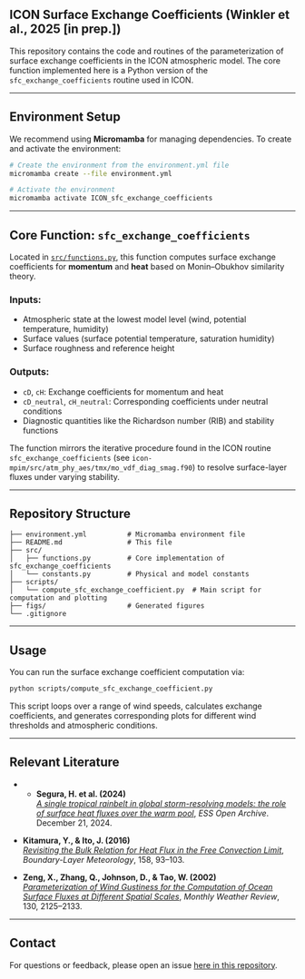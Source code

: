 ## ICON Surface Exchange Coefficients (Winkler et al., 2025 [in prep.])

This repository contains the code and routines of the parameterization of surface exchange coefficients in the ICON atmospheric model. The core function implemented here is a Python version of the `sfc_exchange_coefficients` routine used in ICON.

---

## Environment Setup

We recommend using **Micromamba** for managing dependencies. To create and activate the environment:

```bash
# Create the environment from the environment.yml file
micromamba create --file environment.yml

# Activate the environment
micromamba activate ICON_sfc_exchange_coefficients
```

---

## Core Function: `sfc_exchange_coefficients`

Located in [`src/functions.py`](src/functions.py), this function computes surface exchange coefficients for **momentum** and **heat** based on Monin–Obukhov similarity theory.

### Inputs:
- Atmospheric state at the lowest model level (wind, potential temperature, humidity)
- Surface values (surface potential temperature, saturation humidity)
- Surface roughness and reference height

### Outputs:
- `cD`, `cH`: Exchange coefficients for momentum and heat
- `cD_neutral`, `cH_neutral`: Corresponding coefficients under neutral conditions
- Diagnostic quantities like the Richardson number (RIB) and stability functions

The function mirrors the iterative procedure found in the ICON routine `sfc_exchange_coefficients` (see `icon-mpim/src/atm_phy_aes/tmx/mo_vdf_diag_smag.f90`) to resolve surface-layer fluxes under varying stability.

---

## Repository Structure

```
├── environment.yml          # Micromamba environment file
├── README.md                # This file
├── src/
│   ├── functions.py         # Core implementation of sfc_exchange_coefficients
│   └── constants.py         # Physical and model constants
├── scripts/
│   └── compute_sfc_exchange_coefficient.py  # Main script for computation and plotting
├── figs/                    # Generated figures
└── .gitignore
```

---

## Usage

You can run the surface exchange coefficient computation via:

```bash
python scripts/compute_sfc_exchange_coefficient.py
```

This script loops over a range of wind speeds, calculates exchange coefficients, and generates corresponding plots for different wind thresholds and atmospheric conditions.

---

## Relevant Literature

- - **Segura, H. et al. (2024)**  
  [*A single tropical rainbelt in global storm-resolving models: the role of surface heat fluxes over the warm pool*](https://doi.org/10.22541/essoar.173482210.07670254/v1), *ESS Open Archive*. December 21, 2024.

- **Kitamura, Y., & Ito, J. (2016)**  
  [*Revisiting the Bulk Relation for Heat Flux in the Free Convection Limit*](https://doi.org/10.1007/s10546-015-0075-z), *Boundary-Layer Meteorology*, 158, 93–103.

- **Zeng, X., Zhang, Q., Johnson, D., & Tao, W. (2002)**  
  [*Parameterization of Wind Gustiness for the Computation of Ocean Surface Fluxes at Different Spatial Scales*](https://doi.org/10.1175/1520-0493(2002)130<2125:POWGFT>2.0.CO;2), *Monthly Weather Review*, 130, 2125–2133.

---

## Contact

For questions or feedback, please open an issue [here in this repository](https://github.com/mariuswinkler/Winkler_et_al_ICON_Surface_Exchange_paper_2025/issues).
